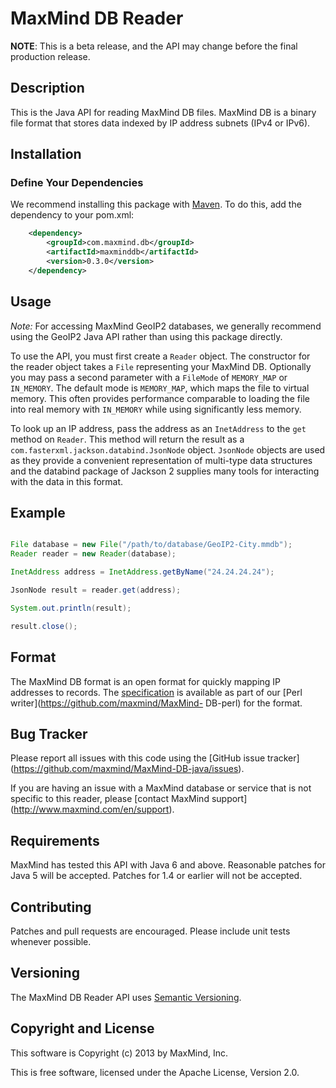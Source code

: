 # MaxMind DB Reader #

**NOTE**: This is a beta release, and the API may change before the final
production release.

## Description ##

This is the Java API for reading MaxMind DB files. MaxMind DB is a binary file
format that stores data indexed by IP address subnets (IPv4 or IPv6).

## Installation ##

### Define Your Dependencies ###

We recommend installing this package with [Maven](http://maven.apache.org/).
To do this, add the dependency to your pom.xml:

```xml
    <dependency>
        <groupId>com.maxmind.db</groupId>
        <artifactId>maxminddb</artifactId>
        <version>0.3.0</version>
    </dependency>
```

## Usage ##

*Note:* For accessing MaxMind GeoIP2 databases, we generally recommend
using the GeoIP2 Java API rather than using this package directly.

To use the API, you must first create a `Reader` object. The constructor
for the reader object takes a `File` representing your MaxMind DB. Optionally
you may pass a second parameter with a `FileMode` of `MEMORY_MAP` or
`IN_MEMORY`. The default mode is `MEMORY_MAP`, which maps the file to virtual
memory. This often provides performance comparable to loading the file into
real memory with `IN_MEMORY` while using significantly less memory.

To look up an IP address, pass the address as an `InetAddress` to the `get`
method on `Reader`. This method will return the result as a
`com.fasterxml.jackson.databind.JsonNode` object. `JsonNode` objects are
used as they provide a convenient representation of multi-type data
structures and the databind package of Jackson 2 supplies many tools for
interacting with the data in this format.

## Example ##

```java

File database = new File("/path/to/database/GeoIP2-City.mmdb");
Reader reader = new Reader(database);

InetAddress address = InetAddress.getByName("24.24.24.24");

JsonNode result = reader.get(address);

System.out.println(result);

result.close();

```

## Format ##

The MaxMind DB format is an open format for quickly mapping IP addresses to
records. The [specification](https://github.com/maxmind/MaxMind-DB-perl/blob/master/docs/MaxMind-IPDB-spec.md)
is available as part of our [Perl writer](https://github.com/maxmind/MaxMind-
DB-perl) for the format.

## Bug Tracker ##

Please report all issues with this code using the [GitHub issue tracker]
(https://github.com/maxmind/MaxMind-DB-java/issues).

If you are having an issue with a MaxMind database or service that is not
specific to this reader, please [contact MaxMind support]
(http://www.maxmind.com/en/support).

## Requirements  ##

MaxMind has tested this API with Java 6 and above. Reasonable patches for Java
5 will be accepted. Patches for 1.4 or earlier will not be accepted.

## Contributing ##

Patches and pull requests are encouraged. Please include unit tests whenever
possible.

## Versioning ##

The MaxMind DB Reader API uses [Semantic Versioning](http://semver.org/).

## Copyright and License ##

This software is Copyright (c) 2013 by MaxMind, Inc.

This is free software, licensed under the Apache License, Version 2.0.
